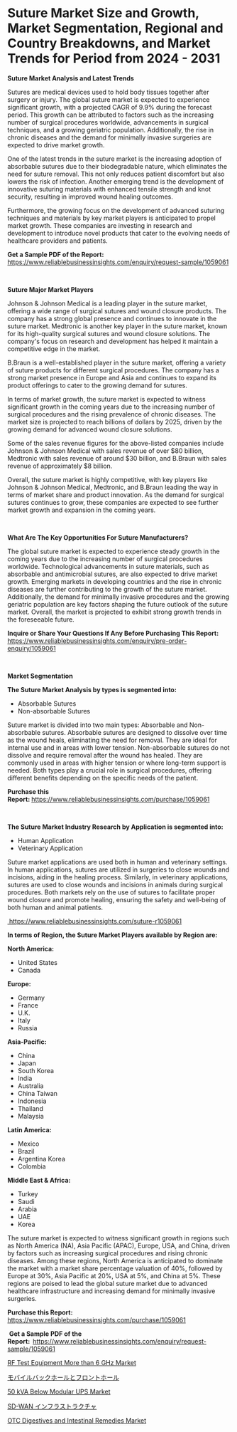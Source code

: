 <p><h1>Suture Market Size and Growth, Market Segmentation, Regional and Country Breakdowns, and Market Trends for Period from 2024 -  2031</h1></p><p><strong>Suture Market Analysis and Latest Trends</strong></p>
<p><p>Sutures are medical devices used to hold body tissues together after surgery or injury. The global suture market is expected to experience significant growth, with a projected CAGR of 9.9% during the forecast period. This growth can be attributed to factors such as the increasing number of surgical procedures worldwide, advancements in surgical techniques, and a growing geriatric population. Additionally, the rise in chronic diseases and the demand for minimally invasive surgeries are expected to drive market growth.</p><p>One of the latest trends in the suture market is the increasing adoption of absorbable sutures due to their biodegradable nature, which eliminates the need for suture removal. This not only reduces patient discomfort but also lowers the risk of infection. Another emerging trend is the development of innovative suturing materials with enhanced tensile strength and knot security, resulting in improved wound healing outcomes.</p><p>Furthermore, the growing focus on the development of advanced suturing techniques and materials by key market players is anticipated to propel market growth. These companies are investing in research and development to introduce novel products that cater to the evolving needs of healthcare providers and patients.</p></p>
<p><strong>Get a Sample PDF of the Report:&nbsp;</strong> <a href="https://www.reliablebusinessinsights.com/enquiry/request-sample/1059061">https://www.reliablebusinessinsights.com/enquiry/request-sample/1059061</a></p>
<p>&nbsp;</p>
<p><strong>Suture Major Market Players</strong></p>
<p><p>Johnson & Johnson Medical is a leading player in the suture market, offering a wide range of surgical sutures and wound closure products. The company has a strong global presence and continues to innovate in the suture market. Medtronic is another key player in the suture market, known for its high-quality surgical sutures and wound closure solutions. The company's focus on research and development has helped it maintain a competitive edge in the market.</p><p>B.Braun is a well-established player in the suture market, offering a variety of suture products for different surgical procedures. The company has a strong market presence in Europe and Asia and continues to expand its product offerings to cater to the growing demand for sutures.</p><p>In terms of market growth, the suture market is expected to witness significant growth in the coming years due to the increasing number of surgical procedures and the rising prevalence of chronic diseases. The market size is projected to reach billions of dollars by 2025, driven by the growing demand for advanced wound closure solutions.</p><p>Some of the sales revenue figures for the above-listed companies include Johnson & Johnson Medical with sales revenue of over $80 billion, Medtronic with sales revenue of around $30 billion, and B.Braun with sales revenue of approximately $8 billion.</p><p>Overall, the suture market is highly competitive, with key players like Johnson & Johnson Medical, Medtronic, and B.Braun leading the way in terms of market share and product innovation. As the demand for surgical sutures continues to grow, these companies are expected to see further market growth and expansion in the coming years.</p></p>
<p>&nbsp;</p>
<p><strong>What Are The Key Opportunities For Suture Manufacturers?</strong></p>
<p><p>The global suture market is expected to experience steady growth in the coming years due to the increasing number of surgical procedures worldwide. Technological advancements in suture materials, such as absorbable and antimicrobial sutures, are also expected to drive market growth. Emerging markets in developing countries and the rise in chronic diseases are further contributing to the growth of the suture market. Additionally, the demand for minimally invasive procedures and the growing geriatric population are key factors shaping the future outlook of the suture market. Overall, the market is projected to exhibit strong growth trends in the foreseeable future.</p></p>
<p><strong>Inquire or Share Your Questions If Any Before Purchasing This Report:</strong> <a href="https://www.reliablebusinessinsights.com/enquiry/pre-order-enquiry/1059061">https://www.reliablebusinessinsights.com/enquiry/pre-order-enquiry/1059061</a></p>
<p>&nbsp;</p>
<p><strong>Market Segmentation</strong></p>
<p><strong>The Suture Market Analysis by types is segmented into:</strong></p>
<p><ul><li>Absorbable Sutures</li><li>Non-absorbable Sutures</li></ul></p>
<p><p>Suture market is divided into two main types: Absorbable and Non-absorbable sutures. Absorbable sutures are designed to dissolve over time as the wound heals, eliminating the need for removal. They are ideal for internal use and in areas with lower tension. Non-absorbable sutures do not dissolve and require removal after the wound has healed. They are commonly used in areas with higher tension or where long-term support is needed. Both types play a crucial role in surgical procedures, offering different benefits depending on the specific needs of the patient.</p></p>
<p><strong>Purchase this Report:&nbsp;</strong><a href="https://www.reliablebusinessinsights.com/purchase/1059061">https://www.reliablebusinessinsights.com/purchase/1059061</a></p>
<p>&nbsp;</p>
<p><strong>The Suture Market Industry Research by Application is segmented into:</strong></p>
<p><ul><li>Human Application</li><li>Veterinary Application</li></ul></p>
<p><p>Suture market applications are used both in human and veterinary settings. In human applications, sutures are utilized in surgeries to close wounds and incisions, aiding in the healing process. Similarly, in veterinary applications, sutures are used to close wounds and incisions in animals during surgical procedures. Both markets rely on the use of sutures to facilitate proper wound closure and promote healing, ensuring the safety and well-being of both human and animal patients.</p></p>
<p><a href="https://www.reliablebusinessinsights.com/suture-r1059061">&nbsp;https://www.reliablebusinessinsights.com/suture-r1059061</a></p>
<p><strong>In terms of Region, the Suture Market Players available by Region are:</strong></p>
<p>
    <p> <strong> North America: </strong>
        <ul>
            <li>United States</li>
            <li>Canada</li>
        </ul>
        </p> 
    <p> <strong> Europe: </strong>
        <ul>
            <li>Germany</li>
            <li>France</li>
            <li>U.K.</li>
            <li>Italy</li>
            <li>Russia</li>
        </ul>
        </p> 
    <p> <strong> Asia-Pacific: </strong>
        <ul>
            <li>China</li>
            <li>Japan</li>
            <li>South Korea</li>
            <li>India</li>
            <li>Australia</li>
            <li>China Taiwan</li>
            <li>Indonesia</li>
            <li>Thailand</li>
            <li>Malaysia</li>
        </ul>
        </p> 
    <p> <strong> Latin America: </strong>
        <ul>
            <li>Mexico</li>
            <li>Brazil</li>
            <li>Argentina Korea</li>
            <li>Colombia</li>
        </ul>
        </p> 
    <p> <strong> Middle East & Africa: </strong>
        <ul>
            <li>Turkey</li>
            <li>Saudi</li>
            <li>Arabia</li>
            <li>UAE</li>
            <li>Korea</li>
        </ul>
    </p>
    </p>
<p><p>The suture market is expected to witness significant growth in regions such as North America (NA), Asia Pacific (APAC), Europe, USA, and China, driven by factors such as increasing surgical procedures and rising chronic diseases. Among these regions, North America is anticipated to dominate the market with a market share percentage valuation of 40%, followed by Europe at 30%, Asia Pacific at 20%, USA at 5%, and China at 5%. These regions are poised to lead the global suture market due to advanced healthcare infrastructure and increasing demand for minimally invasive surgeries.</p></p>
<p><strong>Purchase this Report: </strong><a href="https://www.reliablebusinessinsights.com/purchase/1059061">https://www.reliablebusinessinsights.com/purchase/1059061</a></p>
<p>&nbsp;<strong>Get a Sample PDF of the Report:&nbsp;&nbsp;</strong><a href="https://www.reliablebusinessinsights.com/enquiry/request-sample/1059061">https://www.reliablebusinessinsights.com/enquiry/request-sample/1059061</a></p>
<p><strong></strong></p>
<p><p><a href="https://github.com/alexcrou8/Market-Research-Report-List-1/blob/main/rf-test-equipment-more-than-6-ghz-market.md">RF Test Equipment More than 6 GHz Market</a></p><p><a href="https://github.com/RaeJenkins1952/Market-Research-Report-List-2/blob/main/4005122168922.md">モバイルバックホールとフロントホール</a></p><p><a href="https://github.com/Krdamani25/Market-Research-Report-List-1/blob/main/50-kva-below-modular-ups-market.md">50 kVA Below Modular UPS Market</a></p><p><a href="https://github.com/andrade7361/Market-Research-Report-List-2/blob/main/7286124168921.md">SD-WAN インフラストラクチャ</a></p><p><a href="https://www.linkedin.com/pulse/global-otc-digestives-intestinal-remedies-market-status-2024-3iizf">OTC Digestives and Intestinal Remedies Market</a></p></p>